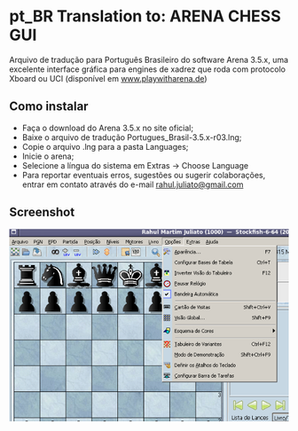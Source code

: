 # pt_BR Translation to: ARENA CHESS GUI

Arquivo de tradução para Português Brasileiro do software Arena 3.5.x, uma excelente interface gráfica para engines de xadrez que roda com protocolo Xboard ou UCI (disponível em www.playwitharena.de)

## Como instalar

* Faça o download do Arena 3.5.x no site oficial;
* Baixe o arquivo de tradução Portugues_Brasil-3.5.x-r03.lng;
* Copie o arquivo .lng para a pasta Languages;
* Inicie o arena;
* Selecione a língua do sistema em Extras -> Choose Language
* Para reportar eventuais erros, sugestões ou sugerir colaborações, entrar em contato através do e-mail rahul.juliato@gmail.com

## Screenshot

![arena translated to pt_BR](images/arena.png)
